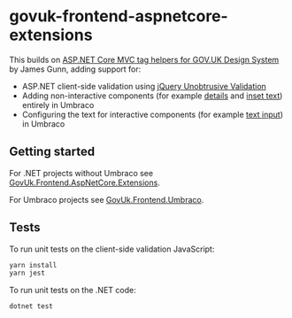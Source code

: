 # govuk-frontend-aspnetcore-extensions

This builds on [ASP.NET Core MVC tag helpers for GOV.UK Design System](https://github.com/gunndabad/govuk-frontend-aspnetcore) by James Gunn, adding support for:

- ASP.NET client-side validation using [jQuery Unobtrusive Validation](https://github.com/aspnet/jquery-validation-unobtrusive)
- Adding non-interactive components (for example [details](https://design-system.service.gov.uk/components/details/) and [inset text](https://design-system.service.gov.uk/components/inset-text/)) entirely in Umbraco
- Configuring the text for interactive components (for example [text input](https://design-system.service.gov.uk/components/text-input/)) in Umbraco

## Getting started

For .NET projects without Umbraco see [GovUk.Frontend.AspNetCore.Extensions](GovUk.Frontend.AspNetCore.Extensions/README.md).

For Umbraco projects see [GovUk.Frontend.Umbraco](GovUk.Frontend.Umbraco/README.md).

## Tests

To run unit tests on the client-side validation JavaScript:

```cmd
yarn install
yarn jest
```

To run unit tests on the .NET code:

```cmd
dotnet test
```
